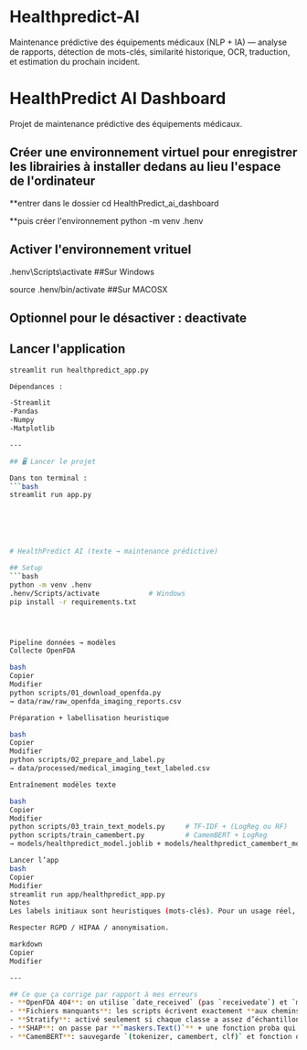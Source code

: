 
# Healthpredict-AI
Maintenance prédictive des équipements médicaux (NLP + IA) — analyse de rapports, détection de mots-clés, similarité historique, OCR, traduction, et estimation du prochain incident.
# HealthPredict AI Dashboard

Projet de maintenance prédictive des équipements médicaux.
## Créer une environnement virtuel pour enregistrer les librairies à installer dedans au lieu l'espace de l'ordinateur

**entrer dans le dossier cd HealthPredict_ai_dashboard

**puis créer l'environnement
python -m venv .henv

## Activer l'environnement vrituel 

.henv\Scripts\activate  ##Sur Windows

source .henv/bin/activate  ##Sur MACOSX

## Optionnel  pour le désactiver : deactivate 

## Lancer l'application

```bash
streamlit run healthpredict_app.py

Dépendances :

-Streamlit
-Pandas
-Numpy
-Matplotlib

---

## 🖥️ Lancer le projet

Dans ton terminal :
```bash
streamlit run app.py






# HealthPredict AI (texte → maintenance prédictive)

## Setup
```bash
python -m venv .henv
.henv/Scripts/activate            # Windows
pip install -r requirements.txt




Pipeline données → modèles
Collecte OpenFDA

bash
Copier
Modifier
python scripts/01_download_openfda.py
→ data/raw/raw_openfda_imaging_reports.csv

Préparation + labellisation heuristique

bash
Copier
Modifier
python scripts/02_prepare_and_label.py
→ data/processed/medical_imaging_text_labeled.csv

Entraînement modèles texte

bash
Copier
Modifier
python scripts/03_train_text_models.py     # TF-IDF + (LogReg ou RF)
python scripts/train_camembert.py          # CamemBERT + LogReg
→ models/healthpredict_model.joblib + models/healthpredict_camembert_model.joblib

Lancer l’app
bash
Copier
Modifier
streamlit run app/healthpredict_app.py
Notes
Les labels initiaux sont heuristiques (mots-clés). Pour un usage réel, prévoir une annotation humaine.

Respecter RGPD / HIPAA / anonymisation.

markdown
Copier
Modifier

---

## Ce que ça corrige par rapport à mes erreurs
- **OpenFDA 404**: on utilise `date_received` (pas `receivedate`) et `mdr_text.text`; pagination gérée, 404 traité proprement.
- **Fichiers manquants**: les scripts écrivent exactement **aux chemins** lus par les étapes suivantes et par l’app (via `config.yaml`).
- **Stratify**: activé seulement si chaque classe a assez d’échantillons → fini l’erreur “test_size = 1 …”.
- **SHAP**: on passe par **`maskers.Text()`** + une fonction proba qui **nettoie** les textes avant de les donner au modèle (évite les `zero-size array`), et on encadre d’un `try/except` propre.
- **CamemBERT**: sauvegarde `(tokenizer, camembert, clf)` et fonction d’inférence dédi
